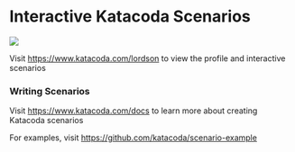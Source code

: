# Interactive Katacoda Scenarios

[![](http://shields.katacoda.com/katacoda/lordson/count.svg)](https://www.katacoda.com/lordson "Get your profile on Katacoda.com")

Visit https://www.katacoda.com/lordson to view the profile and interactive scenarios

### Writing Scenarios
Visit https://www.katacoda.com/docs to learn more about creating Katacoda scenarios

For examples, visit https://github.com/katacoda/scenario-example
